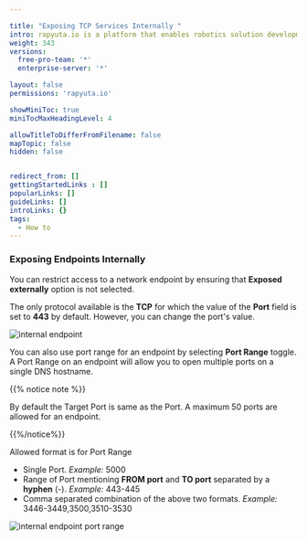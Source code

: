 ```yaml
---

title: "Exposing TCP Services Internally "
intro: rapyuta.io is a platform that enables robotics solution development by providing the necessary software infrastructure and facilitating the interaction between multiple stakeholders who contribute to the solution development.
weight: 343
versions:
  free-pro-team: '*'
  enterprise-server: '*'

layout: false
permissions: 'rapyuta.io'

showMiniToc: true
miniTocMaxHeadingLevel: 4

allowTitleToDifferFromFilename: false
mapTopic: false
hidden: false


redirect_from: []
gettingStartedLinks : []
popularLinks: []
guideLinks: []
introLinks: {}
tags:
  - How to
---
```


### Exposing Endpoints Internally

You can restrict access to a network endpoint by ensuring that **Exposed externally** option is not selected.

The only protocol available is the **TCP** for which the value of the **Port** field is set to **443** by default. However, you can change the port's value.

![internal endpoint](/images/core-concepts/packages/network-endpoints/internal-endpoint.png?classes=border,shadow&width=40pc)

You can also use port range for an endpoint by selecting **Port Range** toggle. A Port Range on an endpoint will allow you to open multiple ports on a single DNS hostname.


{{% notice note %}}

By default the Target Port is same as the Port. A maximum 50 ports are allowed for an endpoint.

{{%/notice%}}

Allowed format is for Port Range

- Single Port. *Example:* 5000 
- Range of Port mentioning **FROM port** and **TO port** separated by a **hyphen** (-). *Example:* 443-445
- Comma separated combination of the above two formats. *Example:* 3446-3449,3500,3510-3530

![internal endpoint port range](/images/core-concepts/packages/network-endpoints/internal-endpoint-port-range.png?classes=border,shadow&width=40pc)